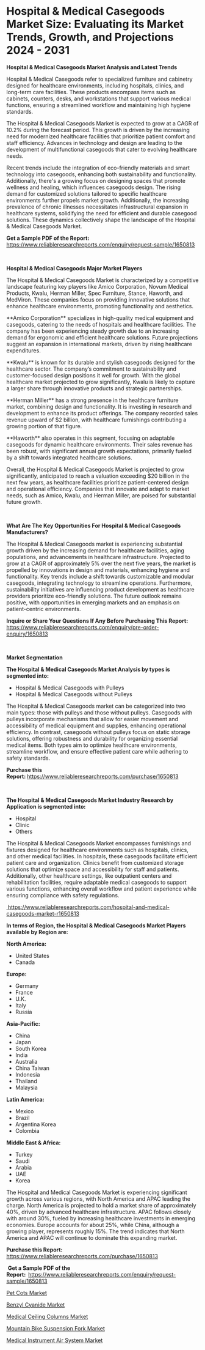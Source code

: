 <p><h1>Hospital & Medical Casegoods Market Size: Evaluating its Market Trends, Growth, and Projections 2024 - 2031</h1></p><p><strong>Hospital & Medical Casegoods Market Analysis and Latest Trends</strong></p>
<p><p>Hospital & Medical Casegoods refer to specialized furniture and cabinetry designed for healthcare environments, including hospitals, clinics, and long-term care facilities. These products encompass items such as cabinets, counters, desks, and workstations that support various medical functions, ensuring a streamlined workflow and maintaining high hygiene standards.</p><p>The Hospital & Medical Casegoods Market is expected to grow at a CAGR of 10.2% during the forecast period. This growth is driven by the increasing need for modernized healthcare facilities that prioritize patient comfort and staff efficiency. Advances in technology and design are leading to the development of multifunctional casegoods that cater to evolving healthcare needs.</p><p>Recent trends include the integration of eco-friendly materials and smart technology into casegoods, enhancing both sustainability and functionality. Additionally, there's a growing focus on designing spaces that promote wellness and healing, which influences casegoods design. The rising demand for customized solutions tailored to specific healthcare environments further propels market growth. Additionally, the increasing prevalence of chronic illnesses necessitates infrastructural expansion in healthcare systems, solidifying the need for efficient and durable casegood solutions. These dynamics collectively shape the landscape of the Hospital & Medical Casegoods Market.</p></p>
<p><strong>Get a Sample PDF of the Report:&nbsp;</strong> <a href="https://www.reliableresearchreports.com/enquiry/request-sample/1650813?utm_campaign=13&utm_medium=2&utm_source=Github&utm_content=ia&utm_term=26092024&utm_id=hospital-medical-casegoods">https://www.reliableresearchreports.com/enquiry/request-sample/1650813</a></p>
<p>&nbsp;</p>
<p><strong>Hospital & Medical Casegoods Major Market Players</strong></p>
<p><p>The Hospital & Medical Casegoods Market is characterized by a competitive landscape featuring key players like Amico Corporation, Novum Medical Products, Kwalu, Herman Miller, Spec Furniture, Stance, Haworth, and MedViron. These companies focus on providing innovative solutions that enhance healthcare environments, promoting functionality and aesthetics.</p><p>**Amico Corporation** specializes in high-quality medical equipment and casegoods, catering to the needs of hospitals and healthcare facilities. The company has been experiencing steady growth due to an increasing demand for ergonomic and efficient healthcare solutions. Future projections suggest an expansion in international markets, driven by rising healthcare expenditures.</p><p>**Kwalu** is known for its durable and stylish casegoods designed for the healthcare sector. The company’s commitment to sustainability and customer-focused design positions it well for growth. With the global healthcare market projected to grow significantly, Kwalu is likely to capture a larger share through innovative products and strategic partnerships.</p><p>**Herman Miller** has a strong presence in the healthcare furniture market, combining design and functionality. It is investing in research and development to enhance its product offerings. The company recorded sales revenue upward of $2 billion, with healthcare furnishings contributing a growing portion of that figure. </p><p>**Haworth** also operates in this segment, focusing on adaptable casegoods for dynamic healthcare environments. Their sales revenue has been robust, with significant annual growth expectations, primarily fueled by a shift towards integrated healthcare solutions.</p><p>Overall, the Hospital & Medical Casegoods Market is projected to grow significantly, anticipated to reach a valuation exceeding $20 billion in the next few years, as healthcare facilities prioritize patient-centered design and operational efficiency. Companies that innovate and adapt to market needs, such as Amico, Kwalu, and Herman Miller, are poised for substantial future growth.</p></p>
<p>&nbsp;</p>
<p><strong>What Are The Key Opportunities For Hospital & Medical Casegoods Manufacturers?</strong></p>
<p><p>The Hospital & Medical Casegoods market is experiencing substantial growth driven by the increasing demand for healthcare facilities, aging populations, and advancements in healthcare infrastructure. Projected to grow at a CAGR of approximately 5% over the next five years, the market is propelled by innovations in design and materials, enhancing hygiene and functionality. Key trends include a shift towards customizable and modular casegoods, integrating technology to streamline operations. Furthermore, sustainability initiatives are influencing product development as healthcare providers prioritize eco-friendly solutions. The future outlook remains positive, with opportunities in emerging markets and an emphasis on patient-centric environments.</p></p>
<p><strong>Inquire or Share Your Questions If Any Before Purchasing This Report:</strong> <a href="https://www.reliableresearchreports.com/enquiry/pre-order-enquiry/1650813?utm_campaign=13&utm_medium=2&utm_source=Github&utm_content=ia&utm_term=26092024&utm_id=hospital-medical-casegoods">https://www.reliableresearchreports.com/enquiry/pre-order-enquiry/1650813</a></p>
<p>&nbsp;</p>
<p><strong>Market Segmentation</strong></p>
<p><strong>The Hospital & Medical Casegoods Market Analysis by types is segmented into:</strong></p>
<p><ul><li>Hospital & Medical Casegoods with Pulleys</li><li>Hospital & Medical Casegoods without Pulleys</li></ul></p>
<p><p>The Hospital & Medical Casegoods market can be categorized into two main types: those with pulleys and those without pulleys. Casegoods with pulleys incorporate mechanisms that allow for easier movement and accessibility of medical equipment and supplies, enhancing operational efficiency. In contrast, casegoods without pulleys focus on static storage solutions, offering robustness and durability for organizing essential medical items. Both types aim to optimize healthcare environments, streamline workflow, and ensure effective patient care while adhering to safety standards.</p></p>
<p><strong>Purchase this Report:&nbsp;</strong><a href="https://www.reliableresearchreports.com/purchase/1650813?utm_campaign=13&utm_medium=2&utm_source=Github&utm_content=ia&utm_term=26092024&utm_id=hospital-medical-casegoods">https://www.reliableresearchreports.com/purchase/1650813</a></p>
<p>&nbsp;</p>
<p><strong>The Hospital & Medical Casegoods Market Industry Research by Application is segmented into:</strong></p>
<p><ul><li>Hospital</li><li>Clinic</li><li>Others</li></ul></p>
<p><p>The Hospital & Medical Casegoods Market encompasses furnishings and fixtures designed for healthcare environments such as hospitals, clinics, and other medical facilities. In hospitals, these casegoods facilitate efficient patient care and organization. Clinics benefit from customized storage solutions that optimize space and accessibility for staff and patients. Additionally, other healthcare settings, like outpatient centers and rehabilitation facilities, require adaptable medical casegoods to support various functions, enhancing overall workflow and patient experience while ensuring compliance with safety regulations.</p></p>
<p><a href="https://www.reliableresearchreports.com/hospital-and-medical-casegoods-market-r1650813?utm_campaign=13&utm_medium=2&utm_source=Github&utm_content=ia&utm_term=26092024&utm_id=hospital-medical-casegoods">&nbsp;https://www.reliableresearchreports.com/hospital-and-medical-casegoods-market-r1650813</a></p>
<p><strong>In terms of Region, the Hospital & Medical Casegoods Market Players available by Region are:</strong></p>
<p>
    <p> <strong> North America: </strong>
        <ul>
            <li>United States</li>
            <li>Canada</li>
        </ul>
        </p> 
    <p> <strong> Europe: </strong>
        <ul>
            <li>Germany</li>
            <li>France</li>
            <li>U.K.</li>
            <li>Italy</li>
            <li>Russia</li>
        </ul>
        </p> 
    <p> <strong> Asia-Pacific: </strong>
        <ul>
            <li>China</li>
            <li>Japan</li>
            <li>South Korea</li>
            <li>India</li>
            <li>Australia</li>
            <li>China Taiwan</li>
            <li>Indonesia</li>
            <li>Thailand</li>
            <li>Malaysia</li>
        </ul>
        </p> 
    <p> <strong> Latin America: </strong>
        <ul>
            <li>Mexico</li>
            <li>Brazil</li>
            <li>Argentina Korea</li>
            <li>Colombia</li>
        </ul>
        </p> 
    <p> <strong> Middle East & Africa: </strong>
        <ul>
            <li>Turkey</li>
            <li>Saudi</li>
            <li>Arabia</li>
            <li>UAE</li>
            <li>Korea</li>
        </ul>
    </p>
    </p>
<p><p>The Hospital and Medical Casegoods Market is experiencing significant growth across various regions, with North America and APAC leading the charge. North America is projected to hold a market share of approximately 40%, driven by advanced healthcare infrastructure. APAC follows closely with around 30%, fueled by increasing healthcare investments in emerging economies. Europe accounts for about 25%, while China, although a growing player, represents roughly 15%. The trend indicates that North America and APAC will continue to dominate this expanding market.</p></p>
<p><strong>Purchase this Report: </strong><a href="https://www.reliableresearchreports.com/purchase/1650813?utm_campaign=13&utm_medium=2&utm_source=Github&utm_content=ia&utm_term=26092024&utm_id=hospital-medical-casegoods">https://www.reliableresearchreports.com/purchase/1650813</a></p>
<p>&nbsp;<strong>Get a Sample PDF of the Report:&nbsp;&nbsp;</strong><a href="https://www.reliableresearchreports.com/enquiry/request-sample/1650813?utm_campaign=13&utm_medium=2&utm_source=Github&utm_content=ia&utm_term=26092024&utm_id=hospital-medical-casegoods">https://www.reliableresearchreports.com/enquiry/request-sample/1650813</a></p>
<p><strong></strong></p>
<p><p><a href="https://issuu.com/reportprime-2/docs/pet-cots-market-size-2030.pptx_86c70f2feb71a5?utm_campaign=13&utm_medium=2&utm_source=Github&utm_content=ia&utm_term=26092024&utm_id=hospital-medical-casegoods">Pet Cots Market</a></p><p><a href="https://www.linkedin.com/pulse/what-emerging-market-trends-benzyl-cyanide-detailed-overview-lddqf?utm_campaign=13&utm_medium=2&utm_source=Github&utm_content=ia&utm_term=26092024&utm_id=hospital-medical-casegoods">Benzyl Cyanide Market</a></p><p><a href="https://github.com/GenaGaines34/Market-Research-Report-List-1/blob/main/medical-ceiling-columns-market.md?utm_campaign=13&utm_medium=2&utm_source=Github&utm_content=ia&utm_term=26092024&utm_id=hospital-medical-casegoods">Medical Ceiling Columns Market</a></p><p><a href="https://issuu.com/reportprime-2/docs/mountain-bike-suspension-fork-marke_04ecc5092c7e91?utm_campaign=13&utm_medium=2&utm_source=Github&utm_content=ia&utm_term=26092024&utm_id=hospital-medical-casegoods">Mountain Bike Suspension Fork Market</a></p><p><a href="https://github.com/AbbasMahmud554/Market-Research-Report-List-1/blob/main/medical-instrument-air-system-market.md?utm_campaign=13&utm_medium=2&utm_source=Github&utm_content=ia&utm_term=26092024&utm_id=hospital-medical-casegoods">Medical Instrument Air System Market</a></p></p>
